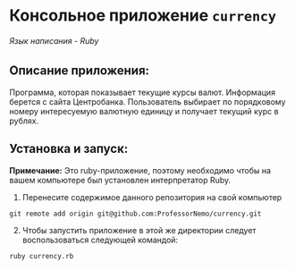 # Консольное приложение `currency`
###### Язык написания - Ruby

## Описание приложения:
Программа, которая показывает текущие курсы валют. 
Информация берется с сайта Центробанка. Пользователь выбирает
по порядковому номеру интересуемую валютную единицу и получает
текущий курс в рублях.

## Установка и запуск:

**Примечание:** Это ruby-приложение, поэтому необходимо
чтобы на вашем компьютере был установлен интерпретатор Ruby.

1. Перенесите содержимое данного репозитория на свой компьютер
```
git remote add origin git@github.com:ProfessorNemo/currency.git
```
2. Чтобы запустить приложение в этой же директории
следует воспользоваться следующей командой:
```
ruby currency.rb
